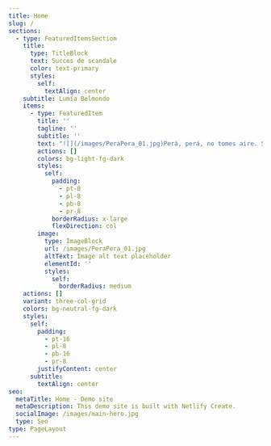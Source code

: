 ```yaml
---
title: Home
slug: /
sections:
  - type: FeaturedItemsSection
    title:
      type: TitleBlock
      text: Succes de scandale
      color: text-primary
      styles:
        self:
          textAlign: center
    subtitle: Lumía Belmondo
    items:
      - type: FeaturedItem
        title: ''
        tagline: ''
        subtitle: ''
        text: "![](/images/PeraPera_01.jpg)Perá, perá, no tomes aire. Sí, el grabador encendelo, porque la historia no es como la leíste en los diarios. Ni siquiera es así lo que yo dije en su momento. Te voy a contar otra historia y esto no va a ser una nota de la revista literaria, que no lee nadie. Ya hablé con Quirchbaun. Va a la tapa de la revista del domingo. Y más vale que te salga bien porque lo que te voy a contar es gordo… Bah, qué sé yo, supongo que cambiará un poco la perspectiva. Entonces, primero dejá que te cuente cómo fue y después vos me preguntás lo que quieras.\n\nAdemás, el laburo fijo que tenía era de lo más opaco. Era corrector en Perfil. Estábamos al fondo, detrás de un biombo, no le importábamos a nadie en la redacción. Salvo, claro, cuando se nos escapaba algún error groso. Es ingrato el oficio de corrector. En ese momento, yo pensaba que era lógico que no nos dieran bola. En ese rincón oscuro y poco ventilado, habían rejuntado a un par de tipos y un par de minas que no tenían la más mínima pretensión, completos acomodaticios, que no solo hacían un laburo chato y automático para ganarse el mango sin mucha imaginación, sino que en lo personal eran planos, pura superficie. Yo no, claro. Yo había ido a parar ahí porque la cosa estaba jodida, porque gracias a que laburaba solo los fines de semana, podía dedicar más tiempo a escribir notas y novelas. Soberbia de pendejo.\n\nMe merecí bien la patada que yo mismo me di en el culo. Porque sí, la cárcel fue una experiencia transformadora si lo ponemos en términos de autoayuda; pero en criollo, fue una cagada. Como te contaba, contraté un abogado más o menos, que no me costó tanto porque me declaré culpable, pero tuve que vender el auto para pagarle. Una tarde me entrevisto con el tipo este y me dice que mi vieja le contó que la habían llamado de Tusquets para preguntarle si era verdad que tenía novelas escritas, que estaban interesados en evaluarlas. Parece que con todo el quilombo de la acusación,\_\_Clarín había republicado dos notas y un relato inédito que tuvieron buena repercusión. ¿Vos mentendés? No sé si se captará ahora, que hay un par de editoras multinacionales y un reguero de editoriales chicas; algunas buenas, otras dudosas, todas cobran a los autores por publicar tiradas de 200 ejemplares. Una de las grandes, de las buenas, estaba tocando a mi puerta. Era la editorial que había publicado a Gabo, a Kundera, a Irving, a Sciascia, ¡cómo carajo no iba a querer entregarles todos esos manuscritos que gastaban mi escritorio!\_\n\nEntonces, una tarde me di cuenta de que a lo mejor era la oportunidad de mi vida para darme a conocer, pero con seguridad se me escapaba si no la sabía manejar. Succès de scandale le decían los franceses en la Belle Èpoque. Sería\_\_mi baudellairazo. Solo tenía que poder manejar la temperatura del revuelo público, porque nadie iba a querer leer a un asesino sanguinario, demente, perverso. O sí, qué sé yo; en los últimos años nos hemos sorprendido mucho con la plasticidad de los límites del público. Pero esa era otra época, no había tanta corrección (a)política —ponelo con la a entre paréntesis, que es como escribe esta gente—, perduraba un halo romántico sobre los escritores, la gente se pensaba que había que sufrir para hacer arte... ¿Todavía lo piensa? Puede ser. El punto es que tenía que construir mi maldición y sostenerla.\n\nTuve tiempo para pensar la historia. Los días en la comisaría fueron ásperos y tan ociosos como productivos. Tenía que armarla bien. El problema era que yo no hago realismo, no me sale. Si te contara los desvaríos que descarté... Por suerte, me di cuenta de que tenía que ser lo más simple posible, sin vueltas, para no cometer errores. La autopsia de Ramos fue un insumo fundamental. El tipo había muerto por una contusión en la cabeza producto de una caída. Aparentemente, se había golpeado con una mesa de roble al desplomarse sin atajarse de ninguna manera. Pero además, habían encontrado un porcentaje alto de alcohol en sangre y diazepam, Valium. Todo esto era igual a un accidente doméstico, pero el portero me había visto entrar al edificio y el vecino de al lado nos había escuchado discutir. Entonces, aproveché todo esto para inventar una historia sencilla, verosímil.\n\nAdmití la discusión y le busqué una causa creíble. Dije que fui a verlo para advertirle que iba a iniciar acciones legales por plagio, porque \"El desacierto\" reproducía el argumento de un cuento que yo había escrito hacía diez años cuando asistía a su taller. Dije que discutimos por eso, que en un arranque de furia lo empujé, que el tipo no atinó a frenarse ni a agarrarse de nada, que se dió contra el escritorio, que quedó desvanecido. Yo me asusté y me fui rápido; suponía que la mujer lo encontraría pronto. Me pidieron las hojas del manuscrito de mi cuento para verificar el plagio, pero dije que las quemé y tiré las cenizas esa misma noche, por miedo.\n\nDieron vueltas para condenarme: que la confesión no alcanzaba, que el accidente doméstico, que las pericias, que no tenía signos de golpes, que si cayó así o asá. Pero había presión del periodismo. Ojo, era distinto que ahora; ya había pasado lo del jarrón de Coppola, pero no había conventillo mediático en cadena. Igual, la presión estaba y se hacía notar. Los periodistas no podían entender que dos intelectuales de voz pausada y vocabulario refinado se hubieran ido a las manos. Como si la palabra te eximiera de la emoción. Al final pasó lo que yo había calculado: homicidio preterintencional, porque la muerte fue el resultado del accionar mío como autor del hecho, de la víctima por haber ingerido tranquilizantes y del infortunio, es decir, ese escritorio que parecía de titanio más que de madera. Te estoy sintetizando el fallo. Me condenaron a tres años de prisión efectiva; con todo, estuve adentro un año, ocho meses y monedas.\n\nNo me pidas que te cuente cómo fue. Ya te dije que no me sale el realismo, no es lo mío; es más, me niego. Para eso, mirate El marginal o alguna otra de Caetano o de Trapero; algunas cosas están exageradas, otras caricaturizadas, pero es más o menos así. A mí no me pidas que te narre nada que contenga tanta realidad. No puedo. Se me desgrana por todos lados. Yo te tengo que contar algo que sea inventado, para poder darle forma, molderalo. Puede ser factible, posible de ser real a veces, pero tengo que planificarlo de principio a fin para poder controlarlo. Cuando salió mi primera novela, un crítico dijo que mi prosa mantenía un fino equilibrio entre Viñas y Cortázar. Menos mal que apuntó a los dos: no podría amasar la realidad como Viñas ni flashearla tanto como Cortázar. Es un tratamiento fantástico de lo real lo que hago, ¿me explico?, en la línea de Rulfo. Quedaría más cool decir en la línea de Faulker, pero sería muy pendejo saltearme la vuelta que se le dio por estos lados.\n\nEra por eso que discutimos con Ramos. No hubo ningún plagio. Era imposible, justamente, porque nunca pude hacer realismo como él. El tipo me dijo que yo no había entendido nada en tantos años de taller, que no podía ser que escribiera tantas huevadas, que hay que escribir con los pies sobre la tierra, que hay que prestarle la voz a los que no la tienen porque se venían tiempos difíciles. Yo le respondí que escribía lo que se me cantaba, como todos los que escriben, incluido él; que efectivamente no había aprendido nada en tantos años de taller, porque a quién se le ocurre que se podía aprender algo de leer tu cuento en voz alta para que cinco aprendices más te lo hicieran mierda en cinco minutos con el asentimiento del “maestro”; que no sólo un taller literario, sino cualquier instancia pedagógica, exige la generosidad de transmitir con claridad técnicas, experiencias y procedimientos, no la práctica resentida de una crítica en banda.\n\nYo era un pibe, durante años fui a ese taller tratando de encajar, de escribir algo bueno. Pero no hago realismo y las veces que traté, se me escapa la trama, se desarma, se disgrega. Y ellos eran despiadados. Años traté. Hasta que entendí, me di cuenta de que no podía, que no estaba en mi naturaleza, que perseguía un imposible. Entonces empecé a escribir lo que se me cantó y ahí pude respirar. Por eso discutimos, porque el tipo no podía reconocerme como su discípulo, cuando yo ya lo había negado como maestro. Pero quién iba a entender si yo declaraba eso. Iban a darle alguna interpretación emocional extraña.\n\nAhora, te digo, yo ya lo había liquidado antes de entrar a su casa esa tarde. Ya había barrido su influencia de mi escritura porque me había dado cuenta de que mi poética estaba en las antípodas de la de Ramos. Es como dice uno de los posestructuralistas —ahora no me acuerdo cuál, cuando llego a casa lo gugleo y te mando el nombre—: todos tenemos una deuda de nacimiento por haber recibido el don gratuito de la existencia; pero para los poetas, la deuda es doble, por la existencia y por alzar gratuitamente la voz. A quién le importa lo que decimos y por qué habría de importarle a alguien, si es una palabra sin utilidad, sin propósito, sin función. Tenemos una deuda entonces por ocupar un lugar o cumplir con una tarea que nadie requirió. Ahora, yo ya pagué el parricido con esa cana y también pagué mi deuda con la literatura.\_\n\nAhí te tiré el titular de la nota, no te podés quejar. Ya arreglé con el fotógrafo, viene el viernes a la mañana. Escribí bien, que va a la tapa de la revista del domingo. Hay que seguir vendiendo libros. Bueno, decime, ¿qué me querés preguntar?\n"
        actions: []
        colors: bg-light-fg-dark
        styles:
          self:
            padding:
              - pt-8
              - pl-8
              - pb-8
              - pr-8
            borderRadius: x-large
            flexDirection: col
        image:
          type: ImageBlock
          url: /images/PeraPera_01.jpg
          altText: Image alt text placeholder
          elementId: ''
          styles:
            self:
              borderRadius: medium
    actions: []
    variant: three-col-grid
    colors: bg-neutral-fg-dark
    styles:
      self:
        padding:
          - pt-16
          - pl-8
          - pb-16
          - pr-8
        justifyContent: center
      subtitle:
        textAlign: center
seo:
  metaTitle: Home - Demo site
  metaDescription: This demo site is built with Netlify Create.
  socialImage: /images/main-hero.jpg
  type: Seo
type: PageLayout
---
```

